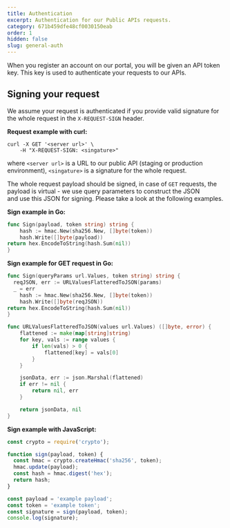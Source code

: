 ```yaml
---
title: Authentication
excerpt: Authentication for our Public APIs requests.
category: 671b459dfe48cf0030150eab
order: 1
hidden: false
slug: general-auth
---
```


When you register an account on our portal, you will be given an API token key. 
This key is used to authenticate your requests to our APIs.

## Signing your request  

We assume your request is authenticated if you provide valid signature for the whole request in the `X-REQUEST-SIGN` header.

**Request example with curl:**
```curl
curl -X GET '<server url>' \    
    -H "X-REQUEST-SIGN: <singature>"
```

where `<server url>` is a URL to our public API (staging or production environment),   `<singature>` is a signature for the whole request.

The whole request payload should be signed, in case of `GET` requests, the payload is virtual - we use query parameters to construct the JSON  
and use this JSON for signing. Please take a look at the following examples.

**Sign example in Go:**
```go
func Sign(payload, token string) string {
	hash := hmac.New(sha256.New, []byte(token))
	hash.Write([]byte(payload))
return hex.EncodeToString(hash.Sum(nil))
}
```

**Sign example for GET request in Go:**
```go
func Sign(queryParams url.Values, token string) string {
  reqJSON, err := URLValuesFlatteredToJSON(params)
  _ = err
	hash := hmac.New(sha256.New, []byte(token))
	hash.Write([]byte(reqJSON))
return hex.EncodeToString(hash.Sum(nil))
}

func URLValuesFlatteredToJSON(values url.Values) ([]byte, error) {
	flattened := make(map[string]string)
	for key, vals := range values {
		if len(vals) > 0 {
			flattened[key] = vals[0]
		}
	}

	jsonData, err := json.Marshal(flattened)
	if err != nil {
		return nil, err
	}

	return jsonData, nil
}
```

**Sign example with JavaScript:**
```js
const crypto = require('crypto');

function sign(payload, token) {
  const hmac = crypto.createHmac('sha256', token);
  hmac.update(payload);
  const hash = hmac.digest('hex');
  return hash;
}

const payload = 'example payload';
const token = 'example token';
const signature = sign(payload, token);
console.log(signature);